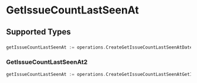# GetIssueCountLastSeenAt


## Supported Types

### 

```go
getIssueCountLastSeenAt := operations.CreateGetIssueCountLastSeenAtDateTime(time.Time{/* values here */})
```

### GetIssueCountLastSeenAt2

```go
getIssueCountLastSeenAt := operations.CreateGetIssueCountLastSeenAtGetIssueCountLastSeenAt2(operations.GetIssueCountLastSeenAt2{/* values here */})
```

